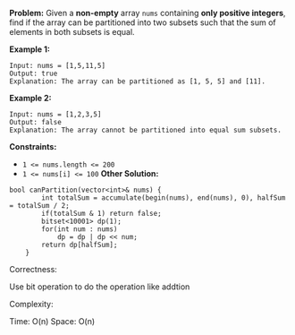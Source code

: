 **Problem:**
Given a **non-empty** array `nums` containing **only positive integers**, find if the array can be partitioned into two subsets such that the sum of elements in both subsets is equal.

 

**Example 1:**

```
Input: nums = [1,5,11,5]
Output: true
Explanation: The array can be partitioned as [1, 5, 5] and [11].
```

**Example 2:**

```
Input: nums = [1,2,3,5]
Output: false
Explanation: The array cannot be partitioned into equal sum subsets.
```

 

**Constraints:**

- `1 <= nums.length <= 200`
- `1 <= nums[i] <= 100`
**Other Solution:**
```
bool canPartition(vector<int>& nums) {
        int totalSum = accumulate(begin(nums), end(nums), 0), halfSum = totalSum / 2;
        if(totalSum & 1) return false;
        bitset<10001> dp(1); 
        for(int num : nums) 
            dp = dp | dp << num;
        return dp[halfSum];
    }
```
Correctness:

Use bit operation to do the operation like addtion

Complexity:

Time: O(n)
Space: O(n)